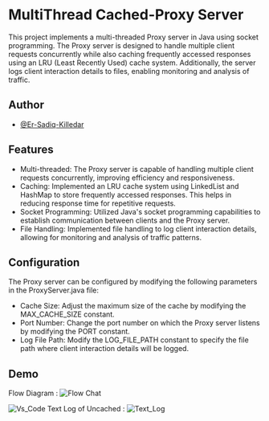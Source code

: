 
# MultiThread Cached-Proxy Server


This project implements a multi-threaded Proxy server in Java using socket programming. The Proxy server is designed to handle multiple client requests concurrently while also caching frequently accessed responses using an LRU (Least Recently Used) cache system. Additionally, the server logs client interaction details to files, enabling monitoring and analysis of traffic.

## Author

- [@Er-Sadiq-Killedar](https://github.com/Er-Sadiq)


## Features

- Multi-threaded: The Proxy server is capable of handling multiple client requests concurrently, improving efficiency and responsiveness.
- Caching: Implemented an LRU cache system using LinkedList and HashMap to store frequently accessed responses. This helps in reducing response time for repetitive requests.
- Socket Programming: Utilized Java's socket programming capabilities to establish communication between clients and the Proxy server.
- File Handling: Implemented file handling to log client interaction details, allowing for monitoring and analysis of traffic patterns.

## Configuration

The Proxy server can be configured by modifying the following parameters in the ProxyServer.java file:

- Cache Size: Adjust the maximum size of the cache by modifying the MAX_CACHE_SIZE constant.
- Port Number: Change the port number on which the Proxy server listens by modifying the PORT constant.
- Log File Path: Modify the LOG_FILE_PATH constant to specify the file path where client interaction details will be logged.
## Demo

Flow Diagram :
![Flow Chat](https://github.com/Er-Sadiq/MultiThread-Cached-Proxy-Server/assets/125464939/5dc78660-271f-4c2a-80e8-23228b561da0)

![Vs_Code](https://github.com/Er-Sadiq/MultiThread-Cached-Proxy-Server/assets/125464939/bed07263-8000-45bf-95d4-374f47c3ad72)
Text Log of Uncached :
![Text_Log](https://github.com/Er-Sadiq/MultiThread-Cached-Proxy-Server/assets/125464939/2b69af42-2a42-49ec-8a88-0e6c06f3dd53)


